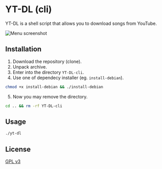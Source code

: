 # YT-DL (cli)

YT-DL is a shell script that allows you to download songs from YouTube.

![Menu screenshot](https://i.imgur.com/FZisbT9.png)

## Installation

1. Download the repository (clone).
2. Unpack archive.
3. Enter into the directory `YT-DL-cli`.
4. Use one of dependecy installer (eg. `install-debian`).
```bash
chmod +x install-debian && ./install-debian
```
5. Now you may remove the directory.
```bash
cd .. && rm -rf YT-DL-cli
```

## Usage

```bash
./yt-dl
```

## License
[GPL v3](https://www.gnu.org/licenses/gpl-3.0.html)